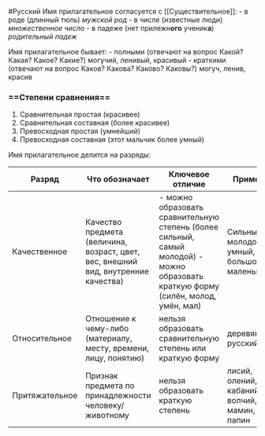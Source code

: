#Русский 
Имя прилагательное согласуется с [[Существительное]]:
    - в роде (длинный тюль) *мужской род*
    - в числе (известные люди) *множественное число*
    - в падеже (нет прилежн**ого** ученик**а**) *родительный падеж*

Имя прилагательное бывает:
     - полными (отвечают на вопрос Какой? Какая? Какое? Какие?) могучий, ленивый, красивый
     - краткими (отвечают на вопрос Каков? Какова? Каково? Каковы?) могуч, ленив, красив

### ==Степени сравнения==
1. Сравнительная простая (красивее)
2. Сравнительная составная (более красивее)
3. Превосходная простая (умнейший)
4. Превосходная составная (этот мальчик более умный)

Имя прилагательное делится на разряды:

| Разряд         | Что обозначает                                                                     | Ключевое отличие                                                                                                                                                  | Примеры                                      |
| -------------- | ---------------------------------------------------------------------------------- | ----------------------------------------------------------------------------------------------------------------------------------------------------------------- | -------------------------------------------- |
| Качественное   | Качество предмета (величина, возраст, цвет, вес, внешний вид, внутренние качества) | - можно образовать сравнительную степень (более сильный, самый молодой)                                - можно образовать краткую форму (силён, молод, умён, мал) | Сильный, молодой, умный, большой, маленький  |
| Относительное  | Отношение к чему-либо (материалу, месту, времени, лицу, понятию)                   | нельзя образовать сравнительную степень или краткую форму                                                                                                         | деревянный, русский                          |
| Притяжательное | Признак предмета по принадлежности человеку/животному                              | нельзя образовать краткую степень                                                                                                                                 | лисий, олений, кабаний, волчий, мамин, папин |
